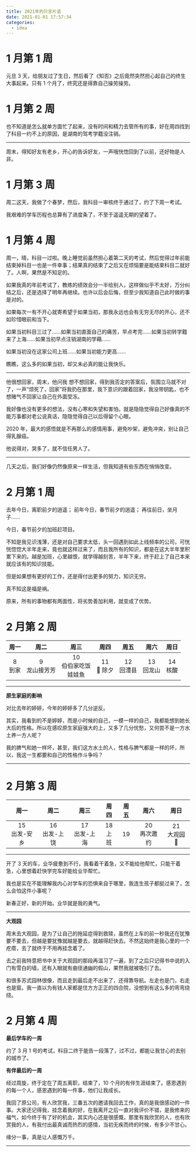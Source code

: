 ```yaml
---
title: 2021年的只言片语
date: 2021-01-01 17:57:34
categories:
  - idea
---
```


# 1 月第 1 周

元旦 3 天，给朋友过了生日，然后看了《知否》之后竟然突然担心起自己的终生大事起来。只有 1 个月了，终究还是得靠自己操劳操劳。

# 1 月第 2 周

也不知道是怎么就单方面忙了起来，没有时间和精力去管所有的事，好在周四找到了科目一约不上的原因，是湖南的驾考学籍没注销。

---

周末，得知好友有老乡，开心的告诉好友，一声哦恍惚回到了以前，还好物是人非。

# 1 月第 3 周

周二这天，我做了个春梦，然后，我科目一审核终于通过了，约了下周一考试。

我艰难的学车历程也总算有了进度条了，不至于遥遥无期的望着了。

# 1 月第 4 周

周一，晴，科目一过啦。晚上睡觉前虽然担心着第二天的考试，然后觉得过年前能结束掉科目一也是一件幸事；结果真的结束了之后又在烦恼要是能结束科目二就好了。人啊，果然是不知足的。

如果我真的年前考试了，教练的绩效会分一半给别人，这样做似乎不太好，万分纠结之后，还是选择了明年再继续。也许以后会后悔，但至少我知道自己此时做的事是对的。

如果每次一有不开心就寄希望于如果当初，那我永远也会有无穷无尽的开心，还不如珍惜眼前和当下。

如果当初科目三过了……如果当初直面自己的痛苦，早点考完……如果当初转学籍来了上海……如果当初早点注销湖南的学藉……

如果当初没在这家公司上班……如果当初能力更高……

瞧瞧，这么多的如果当初，却又未必真的能让我快乐。

---

他很想回家，周末，他问我 想不想回家，得到我否定的答案后，氛围立马就不对了，一声“烦死了，回家”将我扔在那里，我下意识的跟着回家，我没带钥匙，也不想赌气不回家让自己在外面受冻。

我好像也没有更多的想法，没有心寒和失望和害怕，就是隐隐觉得自己好像真的不能万事都对老公说真话，隐隐觉得自己以后得留个心眼。

2020 年，最大的感悟就是不再那么的感情用事，避免吵架，避免冲突，别让自己得乳腺癌。

他说得对，哭多了，就不信任男人了。

---

几天之后，我们好像仍然像原来一样生活，但我知道有些东西在悄悄改变。

# 2 月第 1 周

去年今日，离职前夕的逍遥；
前年今日，春节前夕的逍遥；
再往前日，坐月子……

今日，春节前夕的加班赶项目。

不知是我见识浅薄，还是对自己要求太低，头一回遇到如此上线频率的公司，可恍恍惚惚大半年走来，竟也就这样过来了，而且我所有的知识，都是在这大半年里积累下来的。越是加班，心里越恨，就学得越刻苦，半年下来，终于赶上了自己本来就应该有的知识技能。

但是如果想有更好的工作，还是得付出更多的努力，知识无穷。

真不知这是福是祸。

原来，所有的事物都有两面性，将劣势善加利用，就变成了优势。

# 2 月第 2 周

|   周一    |      周二       |            周三            |     周四      |     周五     |     周六     |    周日    |
| :-------: | :-------------: | :------------------------: | :-----------: | :----------: | :----------: | :--------: |
| 8<br>到家 | 9<br>龙山接芳芳 | 10<br>伯伯家吃饭<br>娃娃鱼 | 11<br>🎇 除夕 | 12<br>回澧县 | 13<br>回龙山 | 14<br>核酸 |

---

**原生家庭的影响**

对比去年的婷婷，今年的婷婷多了几分逆反。

其实，我看到的不是婷婷，而是小时候的自己，一模一样的自己，我都能想到她长大后的性格。所以在感叹原生家庭强大的上，又多了几分忧愁，又何尝不是一方水土养一方人呢？

我的脾气和她一样坏，甚至，我们这方水土的人，性格与脾气都是一样的坏，所以，我这一生都要和自己的性格作斗争吗？

---

# 2 月第 3 周

|       周一       |      周二       |      周三       |    周四    |  周五  |      周六      |      周日       |
| :--------------: | :-------------: | :-------------: | :--------: | :----: | :------------: | :-------------: |
| 15<br> 出发-安乡 | 16<br>出发-上饶 | 17<br>出发-上海 | 18<br>上班 | 19<br> | 20<br>再次邀约 | 21<br>大观园 🌸 |

---

开了 3 天的车，业华疲惫到不行，我看着干着急，又不能给他帮忙，只能干着急，心里想着赶快学完车好能给业华帮忙。

我也是实在不能理解我内心对学车的恐惧来自于哪里，我连生孩子都挺过来了，怎么会怕这件小事呢？

新春正好，新的开始。业华就是我的勇气。

---

**大观园**

周末去大观园，是为了让自己的拖延症得到救赎，虽然在上车的前一秒我还在犹豫要不要去，但越是要犹豫就越是要去，就越得赶快去。不然这始终是我心里的一个疙瘩，去了就终于不用再挂念着了。

去之前我特意把书中关于大观园的那段再温习了一遍，到了之后只记得书中说的入门有雪白的墙，还有入眼就有曲径通幽的假山，果然我就被吸引了去。

和很多苏式园林很像，而且走到最后走不出来了，还得靠导航。左走也是门，右走也是窗。我一直以为有钱人家都是住方方正正的四合院，没想到有这么多的弯弯绕绕。

# 2 月第 4 周

**最后学车的一周**

约了 3 月 1 号的考试，科目二终于能告一段落了，过不过，都能让我甘心的去别的城市了。

**有伴最后的一周**

经过周旋，终于定在了周五离职，结束了，10 个月的有伴生涯结束了。感恩遇到的每一个人，感恩遇到的每一件事，他们让我成长。

我回了原公司，有人欣赏我，三番五次的邀请我回去工作，真的是我很感动的一件事。大家还记得我，挂念着我的好，在我离开之后一直对我评价不错，是我修来的福气，如今终于有了好的机会，其实内心还是很感慨，那里有我欣赏的人，也有欣赏我的人，有我付出最真诚而热烈的感情，当初无疾而终的时候，有多少不甘心。

缘分一事，真是让人感慨万千。

---
